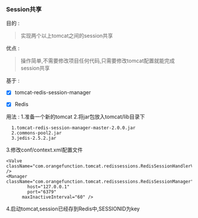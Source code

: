 ### Session共享



目的 :  
> 实现两个以上tomcat之间的session共享


优点 :
> 操作简单,不需要修改项目任何代码,只需要修改tomcat配置就能完成session共享

基于 :

- [x] tomcat-redis-session-manager
- [x] Redis



用法 :
1.准备一个新的tomcat
2.将jar包放入tomcat/lib目录下
```
  1.tomcat-redis-session-manager-master-2.0.0.jar
  2.commons-pool2.jar
  3.jedis-2.5.2.jar
```
3.修改conf/context.xml配置文件
```
<Valve className="com.orangefunction.tomcat.redissessions.RedisSessionHandlerValve" />        
<Manager className="com.orangefunction.tomcat.redissessions.RedisSessionManager" 
        host="127.0.0.1"       
        port="6379"           
   	  maxInactiveInterval="60" />

```
4.启动tomcat,session已经存到Redis中,SESSIONID为key
